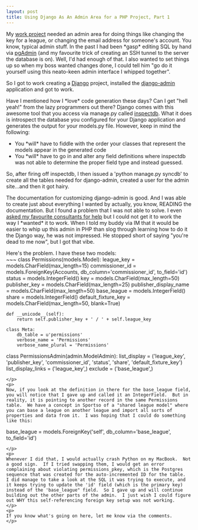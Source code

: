 ```yaml
--- 
layout: post
title: Using Django As An Admin Area for a PHP Project, Part 1
---
```

<p>My <a href="http://www.sportso.com">work project</a> needed an admin area for doing things like changing the key for a league, or changing the email address for someone's account.  You know, typical admin stuff.  In the past I had been *gasp* editing SQL by hand via <a href="http://www.pgadmin.org/">pgAdmin</a> (and my favourite trick of creating an SSH tunnel to the server the database is on).  Well, I'd had enough of that.  I also wanted to set things up so when my boss wanted changes done, I could tell him "go do it yourself using this neato-keen admin interface I whipped together".
</p>
<p>
So I got to work creating a <a href="http://www.djangoproject.com">Django</a> project, installed the <a href="http://docs.djangoproject.com/en/dev/ref/contrib/admin/">django-admin</a> application and got to work.
</p>
<p>
Have I mentioned how I *love* code generation these days?  Can I get "hell yeah!" from the lazy programmers out there?  Django comes with this awesome tool that you access via manage.py called <a href="http://docs.djangoproject.com/en/dev/ref/django-admin/#inspectdb">inspectdb</a>.  What it does is introspect the database you configured for your Django application and generates the output for your models.py file.  However, keep in mind the following:
<ul>
<li>You *will* have to fiddle with the order your classes that represent the models appear in the generated code</li>
<li>You *will* have to go in and alter any field definitions where inspectdb was not able to determine the proper field type and instead guessed.</li>
</ul>
</p>
<p>
So, after firing off inspectdb, I then issued a 'python manage.py syncdb' to create all the tables needed for django-admin, created a user for the admin site...and then it got hairy.
</p>
<p>
The documentation for customizing django-admin is good.  And I was able to create just about everything I wanted by actually, you know, READING the documentation.  But I found a problem that I was not able to solve.  I even <a href="http://stackoverflow.com/questions/1758805/problems-with-updating-records-in-django-admin">asked my favourite consultants for help</a> but I could not get it to work the way I *wanted* it to work.  When I told my buddy via IM that it would be easier to whip up this admin in PHP than slog through learning how to do it the Django way, he was not impressed.  He stopped short of saying "you're dead to me now", but I got that vibe.
</p>
<p>
Here's the problem.  I have these two models:<br />
~~~
class Permissions(models.Model):
    league_key = models.CharField(max_length=15) 
    commissioner_id = models.ForeignKey(Accounts, db_column='commissioner_id',
                                        to_field='id')
    status = models.IntegerField()
    key = models.CharField(max_length=50)
    publisher_key = models.CharField(max_length=25)
    publisher_display_name = models.CharField(max_length=50)
    base_league = models.IntegerField()
    share = models.IntegerField()
    default_fixture_key = models.CharField(max_length=50, blank=True)
    
    def __unicode__(self):
        return self.publisher_key + ' / ' + self.league_key
    
    class Meta:
        db_table = u'permissions'
        verbose_name = 'Permissions'
        verbose_name_plural = 'Permissions'

class PermissionsAdmin(admin.ModelAdmin):
    list_display = ('league_key', 'publisher_key', 'commissioner_id', 'status',
                    'share', 'default_fixture_key')
    list_display_links = ('league_key',)
    exclude = ('base_league',)
~~~
</p>
<p>
Now, if you look at the definition in there for the base_league field, you will notice that I gave up and called it an IntegerField.  But in reality, it is pointing to another record in the same Permissions table.  We have a concept in Sportso of a "shared league model" where you can base a league on another league and import all sorts of properties and data from it.  I was hoping that I could do something like this:
~~~
base_league = models.ForeignKey('self', db_column='base_league', to_field='id')
~~~
</p>
<p>
Whenever I did that, I would actually crash Python on my MacBook.  Not a good sign.  If I tried swapping them, I would get an error complaining about violating permissions_pkey, which is the Postgres sequence that was created for the auto-incremented ID for the table.  I did manage to take a look at the SQL it was trying to execute, and it keeps trying to update the 'id' field (which is the primary key) instead of the 'base_league" field.  So I gave up and will continue building out the other parts of the admin.  I just wish I could figure out WHY this self-referencing foreign key setup was not working.
</p>
<p>
If you know what's going on here, let me know via the comments.
</p>
